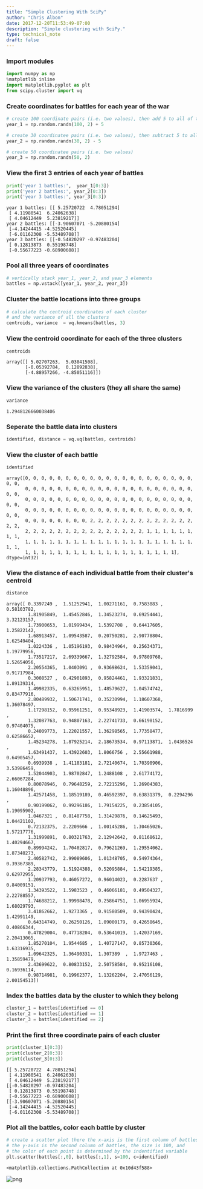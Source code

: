 ```yaml
---
title: "Simple Clustering With SciPy"
author: "Chris Albon"
date: 2017-12-20T11:53:49-07:00
description: "Simple clustering with SciPy."
type: technical_note
draft: false
---
```

### Import modules


```python
import numpy as np
%matplotlib inline
import matplotlib.pyplot as plt
from scipy.cluster import vq
```

### Create coordinates for battles for each year of the war


```python
# create 100 coordinate pairs (i.e. two values), then add 5 to all of them
year_1 = np.random.randn(100, 2) + 5

# create 30 coordinatee pairs (i.e. two values), then subtract 5 to all of them
year_2 = np.random.randn(30, 2) - 5

# create 50 coordinatee pairs (i.e. two values)
year_3 = np.random.randn(50, 2)
```

### View the first 3 entries of each year of battles


```python
print('year 1 battles:',  year_1[0:3])
print('year 2 battles:', year_2[0:3])
print('year 3 battles:', year_3[0:3])
```

    year 1 battles: [[ 5.25720722  4.78051294]
     [ 4.11980541  6.24062638]
     [ 4.04612449  5.23819217]]
    year 2 battles: [[-3.90607071 -5.20880154]
     [-4.14244415 -4.52520445]
     [-6.01162308 -5.53489708]]
    year 3 battles: [[-0.54820297 -0.97483204]
     [ 0.12813873  0.55198748]
     [-0.55677223 -0.68900608]]
    

### Pool all three years of coordinates


```python
# vertically stack year_1, year_2, and year_3 elements
battles = np.vstack([year_1, year_2, year_3])
```

### Cluster the battle locations into three groups


```python
# calculate the centroid coordinates of each cluster 
# and the variance of all the clusters
centroids, variance  = vq.kmeans(battles, 3)
```

### View the centroid coordinate for each of the three clusters


```python
centroids
```




    array([[ 5.02707263,  5.03041508],
           [-0.05392784,  0.12892838],
           [-4.88957266, -4.85051116]])



### View the variance of the clusters (they all share the same)


```python
variance
```




    1.2948126660038406



### Seperate the battle data into clusters


```python
identified, distance = vq.vq(battles, centroids)
```

### View the cluster of each battle


```python
identified
```




    array([0, 0, 0, 0, 0, 0, 0, 0, 0, 0, 0, 0, 0, 0, 0, 0, 0, 0, 0, 0, 0, 0, 0,
           0, 0, 0, 0, 0, 0, 0, 0, 0, 0, 0, 0, 0, 0, 0, 0, 0, 0, 0, 0, 0, 0, 0,
           0, 0, 0, 0, 0, 0, 0, 0, 0, 0, 0, 0, 0, 0, 0, 0, 0, 0, 0, 0, 0, 0, 0,
           0, 0, 0, 0, 0, 0, 0, 0, 0, 0, 0, 0, 0, 0, 0, 0, 0, 0, 0, 0, 0, 0, 0,
           0, 0, 0, 0, 0, 0, 0, 0, 2, 2, 2, 2, 2, 2, 2, 2, 2, 2, 2, 2, 2, 2, 2,
           2, 2, 2, 2, 2, 2, 2, 2, 2, 2, 2, 2, 2, 2, 2, 1, 1, 1, 1, 1, 1, 1, 1,
           1, 1, 1, 1, 1, 1, 1, 1, 1, 1, 1, 1, 1, 1, 1, 1, 1, 1, 1, 1, 1, 1, 1,
           1, 1, 1, 1, 1, 1, 1, 1, 1, 1, 1, 1, 1, 1, 1, 1, 1, 1, 1], dtype=int32)



### View the distance of each individual battle from their cluster's centroid


```python
distance
```




    array([ 0.3397249 ,  1.51252941,  1.00271161,  0.7583883 ,  0.58103782,
            1.81905849,  1.45452846,  1.34523274,  0.69254441,  3.32123157,
            1.73900653,  1.01999434,  1.5392708 ,  0.64417605,  1.25822142,
            1.68913457,  1.09543587,  0.20750281,  2.90778804,  1.62549404,
            1.0224336 ,  1.05196193,  0.98434964,  0.25634371,  1.19779956,
            1.73517217,  2.69339667,  1.32792584,  0.97809768,  1.52654056,
            2.20554365,  1.0403091 ,  0.93698624,  1.53359041,  0.91717984,
            0.3008527 ,  0.42901893,  0.95824461,  1.93321831,  1.89139314,
            1.49982335,  0.63265951,  1.48579627,  1.04574742,  0.83477916,
            2.80489932,  1.50671741,  0.35230994,  1.18607368,  1.36078497,
            1.17298152,  0.95961251,  0.95348923,  1.41903574,  1.7816999 ,
            1.32087763,  0.94807163,  2.22741733,  0.66198152,  0.97404075,
            0.24009773,  1.22021557,  1.36298565,  1.77358477,  0.62586652,
            1.45234278,  1.87925214,  2.18673534,  0.97113871,  1.0436524 ,
            1.63491437,  1.43922603,  1.8066756 ,  2.55661988,  0.64905457,
            0.6939938 ,  1.41183181,  2.72140674,  1.70390906,  3.53986459,
            1.52044903,  1.98702847,  1.2488108 ,  2.61774172,  2.66067284,
            0.80078946,  0.79648259,  2.72215296,  1.26904383,  1.16048896,
            1.42571458,  1.18519189,  0.46592397,  0.63831379,  0.2294296 ,
            0.90199062,  0.99296186,  1.79154225,  0.23854105,  1.19095902,
            1.0467321 ,  0.81487758,  1.31429876,  0.14625493,  1.04421102,
            0.72132375,  2.2209666 ,  1.00145286,  1.30465026,  1.57217776,
            1.31999891,  0.80321763,  2.12942642,  0.81168612,  1.40294667,
            0.89994242,  1.70402817,  0.79621269,  1.29554062,  1.87340273,
            2.40582742,  2.99089606,  1.01348705,  0.54974364,  0.39367389,
            2.28343779,  1.51924388,  0.52095884,  1.54219385,  0.62972955,
            1.20937793,  0.46057272,  0.96014023,  0.2287637 ,  0.84009151,
            1.34393522,  1.5983523 ,  0.46066181,  0.49504327,  2.22788557,
            1.74688212,  1.99998478,  0.25864751,  1.06955924,  1.68029793,
            3.41862662,  1.9273365 ,  0.91580509,  0.94390424,  1.42991149,
            0.64314749,  0.26250126,  1.09000179,  0.42658645,  0.40866344,
            0.47829004,  0.47718204,  0.53641019,  1.42037169,  2.20413065,
            1.85270104,  1.9544685 ,  1.40727147,  0.85730366,  1.63316935,
            1.09642325,  1.36490331,  1.307389  ,  1.9727463 ,  1.35859479,
            2.43699622,  0.80833152,  2.50758584,  0.95216108,  0.16936114,
            0.98714981,  0.19962377,  1.13262204,  2.47056129,  2.00154513])



### Index the battles data by the cluster to which they belong


```python
cluster_1 = battles[identified == 0]
cluster_2 = battles[identified == 1]
cluster_3 = battles[identified == 2]
```

### Print the first three coordinate pairs of each cluster


```python
print(cluster_1[0:3])
print(cluster_2[0:3])
print(cluster_3[0:3])
```

    [[ 5.25720722  4.78051294]
     [ 4.11980541  6.24062638]
     [ 4.04612449  5.23819217]]
    [[-0.54820297 -0.97483204]
     [ 0.12813873  0.55198748]
     [-0.55677223 -0.68900608]]
    [[-3.90607071 -5.20880154]
     [-4.14244415 -4.52520445]
     [-6.01162308 -5.53489708]]
    

### Plot all the battles, color each battle by cluster


```python
# create a scatter plot there the x-axis is the first column of battles
# the y-axis is the second column of battles, the size is 100, and
# the color of each point is determined by the indentified variable
plt.scatter(battles[:,0], battles[:,1], s=100, c=identified)
```




    <matplotlib.collections.PathCollection at 0x10d43f588>




![png](scipy_simple_clustering_files/scipy_simple_clustering_26_1.png)

